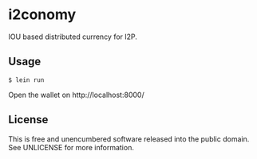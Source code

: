 # i2conomy

IOU based distributed currency for I2P.

## Usage

    $ lein run

Open the wallet on http://localhost:8000/

## License

This is free and unencumbered software released into the public domain.
See UNLICENSE for more information.
